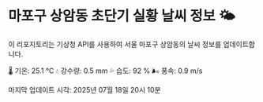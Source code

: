 
# 마포구 상암동 초단기 실황 날씨 정보 🌤️

이 리포지토리는 기상청 API를 사용하여 서울 마포구 상암동의 날씨 정보를 업데이트합니다. 

🌡️ 기온: 25.1 ℃
💧 강수량: 0.5 mm
💦 습도: 92 %
🌬️ 풍속: 0.9 m/s

마지막 업데이트 시각: 2025년 07월 18일 20시 10분    
